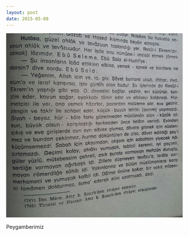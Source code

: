 ```yaml
---
layout: post
date: 2015-05-08
---
```


![](/images/tumblr_no0nwgo9k01u3gx2to1_500.jpg)

Peygamberimiz
